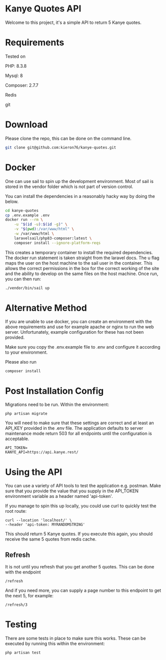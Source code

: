 # Kanye Quotes API

Welcome to this project, it's a simple API to return 5 Kanye quotes.

# Requirements

Tested on

PHP: 8.3.8

Mysql: 8

Composer: 2.7.7

Redis 

git

# Download

Please clone the repo, this can be done on the command line. 

```bash
git clone git@github.com:kieron76/kanye-quotes.git
```

# Docker

One can use sail to spin up the development environment. Most of sail is stored in the vendor folder which is not part of version control.

You can install the dependencies in a reasonably hacky way by doing the below.

```bash
cd kanye-quotes
cp .env.example .env
docker run --rm \
    -u "$(id -u):$(id -g)" \
    -v "$(pwd):/var/www/html" \
    -w /var/www/html \
    laravelsail/php83-composer:latest \
    composer install --ignore-platform-reqs
```

This creates a temporary container to install the required dependencies. The docker run statement is taken straight from the laravel docs. The u flag maps the user on the host machine to the sail user in the container. This allows the correct permissions in the box for the correct working of the site and the ability to develop on the same files on the host machine. Once run, you can then run:

```bash
./vendor/bin/sail up
```


# Alternative Method

If you are unable to use docker, you can create an environment with the above requirements and use for example apache or nginx to run the web server. Unfortunately, example configuration for these has not been provided.

Make sure you copy the .env.example file to .env and configure it according to your environment.

Please also run

```
composer install
```

# Post Installation Config

Migrations need to be run. Within the environment:

```
php artisan migrate
```

You will need to make sure that these settings are correct and at least an API_KEY provided in the .env file. The application defaults to server maintenance mode return 503 for all endpoints until the configuration is acceptable.

```
API_TOKEN=
KANYE_API=https://api.kanye.rest/
```

# Using the API

You can use a variety of API tools to test the application e.g. postman. Make sure that you provide the value that you supply in the API_TOKEN environment variable as a header named 'api-token'.

If you manage to spin this up locally, you could use curl to quickly test the root route:

```curl
curl --location 'localhost/' \
--header 'api-token: MYRANDOMSTRING' 
```

This should return 5 Kanye quotes. If you execute this again, you should receive the same 5 quotes from redis cache.

## Refresh

It is not until you refresh that you get another 5 quotes. This can be done with the endpoint

`/refresh`

And if you need more, you can supply a page number to this endpoint to get the next 5, for example:

`/refresh/3`

# Testing

There are some tests in place to make sure this works. These can be executed by running this within the environment:

`php artisan test`